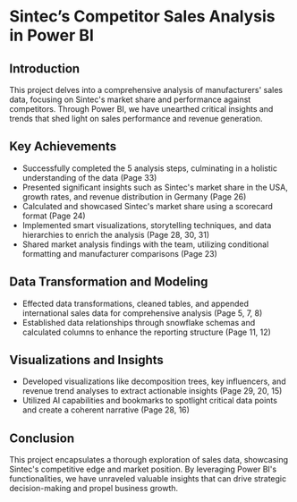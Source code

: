 # Sintec’s Competitor Sales Analysis in Power BI

## Introduction
This project delves into a comprehensive analysis of manufacturers' sales data, focusing on Sintec's market share and performance against competitors. Through Power BI, we have unearthed critical insights and trends that shed light on sales performance and revenue generation.

## Key Achievements
- Successfully completed the 5 analysis steps, culminating in a holistic understanding of the data (Page 33)
- Presented significant insights such as Sintec's market share in the USA, growth rates, and revenue distribution in Germany (Page 26)
- Calculated and showcased Sintec's market share using a scorecard format (Page 24)
- Implemented smart visualizations, storytelling techniques, and data hierarchies to enrich the analysis (Page 28, 30, 31)
- Shared market analysis findings with the team, utilizing conditional formatting and manufacturer comparisons (Page 23)

## Data Transformation and Modeling
- Effected data transformations, cleaned tables, and appended international sales data for comprehensive analysis (Page 5, 7, 8)
- Established data relationships through snowflake schemas and calculated columns to enhance the reporting structure (Page 11, 12)

## Visualizations and Insights
- Developed visualizations like decomposition trees, key influencers, and revenue trend analyses to extract actionable insights (Page 29, 20, 15)
- Utilized AI capabilities and bookmarks to spotlight critical data points and create a coherent narrative (Page 28, 16)

## Conclusion
This project encapsulates a thorough exploration of sales data, showcasing Sintec's competitive edge and market position. By leveraging Power BI's functionalities, we have unraveled valuable insights that can drive strategic decision-making and propel business growth.
